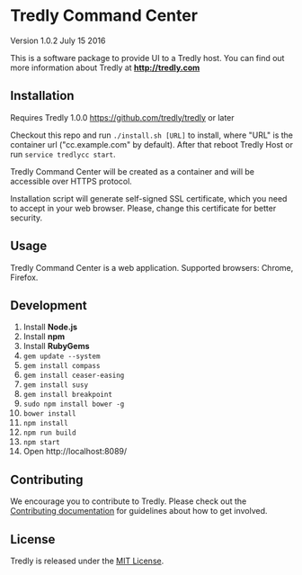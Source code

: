 # Tredly Command Center

Version 1.0.2
July 15 2016

This is a software package to provide UI to a Tredly host. You can find out more information about Tredly at **<http://tredly.com>**

## Installation

Requires Tredly 1.0.0 <https://github.com/tredly/tredly> or later

Checkout this repo and run `./install.sh [URL]` to install, where "URL" is the container url ("cc.example.com" by default). After that reboot Tredly Host or run `service tredlycc start`.

Tredly Command Center will be created as a container and will be accessible over HTTPS protocol.

Installation script will generate self-signed SSL certificate, which you need to accept in your web browser.
Please, change this certificate for better security.

## Usage

Tredly Command Center is a web application. Supported browsers: Chrome, Firefox.

## Development

1. Install **Node.js**
2. Install **npm**
3. Install **RubyGems**
4. `gem update --system`
5. `gem install compass`
6. `gem install ceaser-easing`
7. `gem install susy`
8. `gem install breakpoint`
9. `sudo npm install bower -g`
10. `bower install`
11. `npm install`
12. `npm run build`
13. `npm start`
14. Open http://localhost:8089/

## Contributing

We encourage you to contribute to Tredly. Please check out the [Contributing documentation](https://github.com/tredly/tredly-cc/blob/master/CONTRIBUTING.md) for guidelines about how to get involved.

## License

Tredly is released under the [MIT License](http://www.opensource.org/licenses/MIT).
